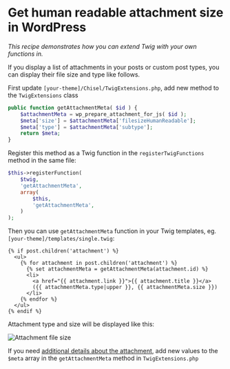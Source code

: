 # Get human readable attachment size in WordPress 

_This recipe demonstrates how you can extend Twig with your own functions in._

If you display a list of attachments in your posts or custom post types, you can display their file size and type like follows.

First update `[your-theme]/Chisel/TwigExtensions.php`, add new method to the `TwigExtensions` class

```php
public function getAttachmentMeta( $id ) {
	$attachmentMeta = wp_prepare_attachment_for_js( $id );
	$meta['size'] = $attachmentMeta['filesizeHumanReadable'];
	$meta['type'] = $attachmentMeta['subtype'];
	return $meta;
}
```

Register this method as a Twig function in the `registerTwigFunctions` method in the same file:

```php
$this->registerFunction(
	$twig,
	'getAttachmentMeta',
	array(
		$this,
		'getAttachmentMeta',
	)
);
```

Then you can use  `getAttachmentMeta` function in your Twig templates, eg. `[your-theme]/templates/single.twig`:

```twig
{% if post.children('attachment') %}
  <ul>
    {% for attachment in post.children('attachment') %}
      {% set attachmentMeta = getAttachmentMeta(attachment.id) %}
      <li>
        <a href="{{ attachment.link }}">{{ attachment.title }}</a>
        ({{ attachmentMeta.type|upper }}, {{ attachmentMeta.size }})
      </li>
    {% endfor %}
  </ul>
{% endif %}
```

Attachment type and size will be displayed like this:

![Attachment file size](attachment-file-size.png)

If you need [additional details about the attachment](https://codex.wordpress.org/Function_Reference/wp_prepare_attachment_for_js), add new values to the `$meta` array in the `getAttachmentMeta` method in `TwigExtensions.php`
